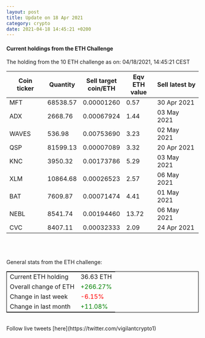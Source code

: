 ```yaml
---
layout: post
title: Update on 18 Apr 2021
category: crypto
date: 2021-04-18 14:45:21 +0200
---
```

<!-- Global site tag (gtag.js) - Google Analytics -->
<script async src="https://www.googletagmanager.com/gtag/js?id=UA-103831149-5"></script>
<script>
  window.dataLayer = window.dataLayer || [];
  function gtag(){dataLayer.push(arguments);}
  gtag('js', new Date());

  gtag('config', 'UA-103831149-5');
</script>


#### Current holdings from the ETH Challenge

The holding from the 10 ETH challenge as on: 04/18/2021, 14:45:21 CEST

|Coin ticker|Quantity|Sell target<br>coin/ETH|Eqv ETH<br>value|Sell latest by|
|-----------|--------|-----------|-----------|--------------|
MFT|68538.57|  0.00001260|0.57|30 Apr 2021|
ADX|2668.76|  0.00067924|1.44|03 May 2021|
WAVES|536.98|  0.00753690|3.23|02 May 2021|
QSP|81599.13|  0.00007089|3.32|20 Apr 2021|
KNC|3950.32|  0.00173786|5.29|03 May 2021|
XLM|10864.68|  0.00026523|2.57|06 May 2021|
BAT|7609.87|  0.00071474|4.41|01 May 2021|
NEBL|8541.74|  0.00194460|13.72|06 May 2021|
CVC|8407.11|  0.00032333|2.09|24 Apr 2021|

<br>
<br>
<br>
General stats from the ETH challenge:

<table style="border:1px solid black;margin-left:auto;margin-right:auto;">
	<tbody>
	<tr>
		<td>Current ETH holding</td>
		<td>     36.63 ETH</td>
	</tr>
	<tr>
		<td>Overall change of ETH</td>
		<td><font color="green">+266.27%</font></td>
	</tr>
	<tr>
		<td>Change in last week</td>
		<td><font color="red">-6.15%</font></td>
	</tr>
	<tr>
		<td>Change in last month</td>
		<td><font color="green">+11.08%</font></td>
	</tr>
	</tbody>
</table>

<br>
Follow live tweets [here](https://twitter.com/vigilantcrypto1)
<br>
<br>